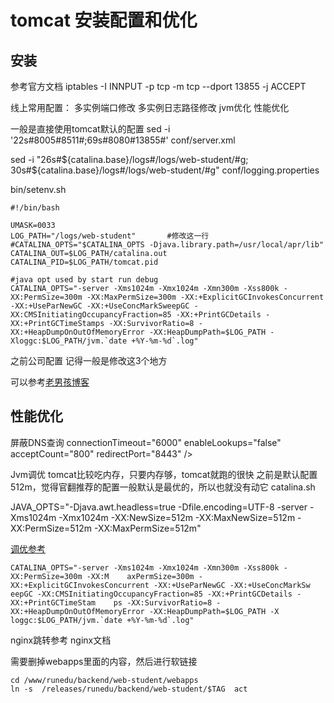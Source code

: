 # tomcat 安装配置和优化

## 安装
参考官方文档
iptables -I INNPUT -p tcp -m tcp --dport 13855 -j ACCEPT

线上常用配置：
多实例端口修改 
多实例日志路径修改
jvm优化
性能优化

一般是直接使用tomcat默认的配置
sed -i '22s#8005#8511#;69s#8080#13855#' conf/server.xml

sed -i "26s#${catalina.base}/logs#/logs/web-student/#g; 30s#${catalina.base}/logs#/logs/web-student/#g" conf/logging.properties

bin/setenv.sh

```
#!/bin/bash

UMASK=0033
LOG_PATH="/logs/web-student"       #修改这一行
#CATALINA_OPTS="$CATALINA_OPTS -Djava.library.path=/usr/local/apr/lib"
CATALINA_OUT=$LOG_PATH/catalina.out
CATALINA_PID=$LOG_PATH/tomcat.pid

#java opt used by start run debug
CATALINA_OPTS="-server -Xms1024m -Xmx1024m -Xmn300m -Xss800k -XX:PermSize=300m -XX:MaxPermSize=300m -XX:+ExplicitGCInvokesConcurrent -XX:+UseParNewGC -XX:+UseConcMarkSweepGC -XX:CMSInitiatingOccupancyFraction=85 -XX:+PrintGCDetails -XX:+PrintGCTimeStamps -XX:SurvivorRatio=8 -XX:+HeapDumpOnOutOfMemoryError -XX:HeapDumpPath=$LOG_PATH -Xloggc:$LOG_PATH/jvm.`date +%Y-%m-%d`.log"
```

之前公司配置 记得一般是修改这3个地方

可以参考[老男孩博客](http://blog.oldboyedu.com/)

## 性能优化

屏蔽DNS查询
            connectionTimeout="6000" enableLookups="false" acceptCount="800"
            redirectPort="8443" />

Jvm调优
tomcat比较吃内存，只要内存够，tomcat就跑的很快
之前是默认配置 512m，觉得官翻推荐的配置一般默认是最优的，所以也就没有动它
catalina.sh

JAVA_OPTS="-Djava.awt.headless=true -Dfile.encoding=UTF-8 -server -Xms1024m -Xmx1024m -XX:NewSize=512m -XX:MaxNewSize=512m -XX:PermSize=512m -XX:MaxPermSize=512m"


[调优参考](http://www.cnblogs.com/276815076/p/5549133.html)

``` 线上配置
CATALINA_OPTS="-server -Xms1024m -Xmx1024m -Xmn300m -Xss800k -XX:PermSize=300m -XX:M    axPermSize=300m -XX:+ExplicitGCInvokesConcurrent -XX:+UseParNewGC -XX:+UseConcMarkSw    eepGC -XX:CMSInitiatingOccupancyFraction=85 -XX:+PrintGCDetails -XX:+PrintGCTimeStam    ps -XX:SurvivorRatio=8 -XX:+HeapDumpOnOutOfMemoryError -XX:HeapDumpPath=$LOG_PATH -X    loggc:$LOG_PATH/jvm.`date +%Y-%m-%d`.log"
```

nginx跳转参考 nginx文档

需要删掉webapps里面的内容，然后进行软链接
```
cd /www/runedu/backend/web-student/webapps
ln -s  /releases/runedu/backend/web-student/$TAG  act
```
